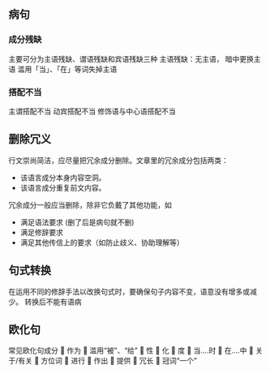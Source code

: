 ## 病句

### 成分残缺
主要可分为主语残缺、谓语残缺和宾语残缺三种
主语残缺：无主语， 暗中更换主语 滥用「当」、「在」等词失掉主语

### 搭配不当
主谓搭配不当 动宾搭配不当 修饰语与中心语搭配不当








## 删除冗义
行文崇尚简洁，应尽量把冗余成分删除。文章里的冗余成分包括两类：
- 该语言成分本身内容空洞。
- 该语言成分重复前文内容。

冗余成分一般应当删除，除非它负戴了其他功能，如
- 满足语法要求 (删了后是病句就不删)
- 满足修辞要求
- 满足其他传信上的要求（如防止歧义、协助理解等）

## 句式转换
在运用不同的修辞手法以改换句式时，要确保句子内容不变，语意没有增多或减少。
转换后不能有语病

## 欧化句
常见欧化句成分
	作为
	滥用“被”、“给”
	性
	化
	度
	当….时
	在….中
	关于/有关
	方位词
	进行
	作出
	提供
	冗长
	冠词“一个”


